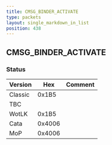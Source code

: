 ```yaml
---
title: CMSG_BINDER_ACTIVATE
type: packets
layout: single_markdown_in_list
position: 438
---
```


## CMSG_BINDER_ACTIVATE

### Status

Version    | Hex        | Comment
---------- | ---------- | ---------- 
Classic    | 0x1B5      | 
TBC        |            | 
WotLK      | 0x1B5      | 
Cata       | 0x4006     | 
MoP        | 0x4006     | 